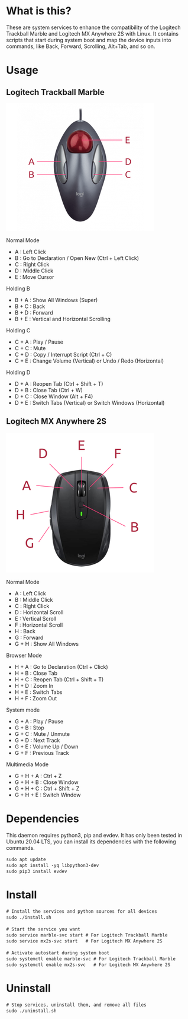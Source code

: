 # What is this?

These are system services to enhance the compatibility of the Logitech Trackball Marble and Logitech MX Anywhere 2S with Linux. It contains scripts that start during system boot and map the device inputs into commands, like Back, Forward, Scrolling, Alt+Tab, and so on.

# Usage

## Logitech Trackball Marble

![Buttons](images/keys_marble.png)

Normal Mode

- A : Left Click
- B : Go to Declaration / Open New (Ctrl + Left Click)
- C : Right Click
- D : Middle Click
- E : Move Cursor

Holding B

- B + A : Show All Windows (Super)
- B + C : Back
- B + D : Forward
- B + E : Vertical and Horizontal Scrolling

Holding C

- C + A : Play / Pause
- C + C : Mute
- C + D : Copy / Interrupt Script (Ctrl + C)
- C + E : Change Volume (Vertical) or Undo / Redo (Horizontal)

Holding D

- D + A : Reopen Tab (Ctrl + Shift + T)
- D + B : Close Tab (Ctrl + W)
- D + C : Close Window (Alt + F4)
- D + E : Switch Tabs (Vertical) or Switch Windows (Horizontal)

## Logitech MX Anywhere 2S

![Buttons](images/keys_mx2s.png)

Normal Mode

- A : Left Click
- B : Middle Click
- C : Right Click
- D : Horizontal Scroll
- E : Vertical Scroll
- F : Horizontal Scroll
- H : Back
- G : Forward
- G + H : Show All Windows

Browser Mode

- H + A : Go to Declaration (Ctrl + Click)
- H + B : Close Tab
- H + C : Reopen Tab (Ctrl + Shift + T)
- H + D : Zoom In
- H + E : Switch Tabs
- H + F : Zoom Out

System mode

- G + A : Play / Pause
- G + B : Stop
- G + C : Mute / Unmute
- G + D : Next Track
- G + E : Volume Up / Down
- G + F : Previous Track

Multimedia Mode

- G + H + A : Ctrl + Z
- G + H + B : Close Window
- G + H + C : Ctrl + Shift + Z
- G + H + E : Switch Window

# Dependencies

This daemon requires python3, pip and evdev. It has only been tested in Ubuntu 20.04 LTS, you can install its dependencies with the following commands.

```shell
sudo apt update
sudo apt install -yq libpython3-dev
sudo pip3 install evdev
```

# Install

```shell
# Install the services and python sources for all devices
sudo ./install.sh

# Start the service you want
sudo service marble-svc start # For Logitech Trackball Marble
sudo service mx2s-svc start   # For Logitech MX Anywhere 2S

# Activate autostart during system boot
sudo systemctl enable marble-svc # For Logitech Trackball Marble
sudo systemctl enable mx2s-svc   # For Logitech MX Anywhere 2S
```

# Uninstall

```shell
# Stop services, uninstall them, and remove all files
sudo ./uninstall.sh
```

